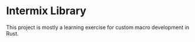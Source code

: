 # Intermix Library

This project is mostly a learning exercise for custom macro development in Rust.